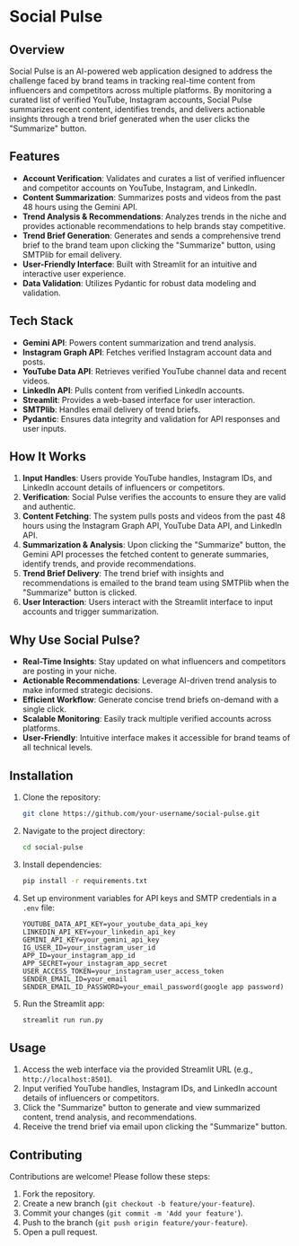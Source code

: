 # Social Pulse

## Overview
Social Pulse is an AI-powered web application designed to address the challenge faced by brand teams in tracking real-time content from influencers and competitors across multiple platforms. By monitoring a curated list of verified YouTube, Instagram accounts, Social Pulse summarizes recent content, identifies trends, and delivers actionable insights through a trend brief generated when the user clicks the "Summarize" button.

## Features
- **Account Verification**: Validates and curates a list of verified influencer and competitor accounts on YouTube, Instagram, and LinkedIn.
- **Content Summarization**: Summarizes posts and videos from the past 48 hours using the Gemini API.
- **Trend Analysis & Recommendations**: Analyzes trends in the niche and provides actionable recommendations to help brands stay competitive.
- **Trend Brief Generation**: Generates and sends a comprehensive trend brief to the brand team upon clicking the "Summarize" button, using SMTPlib for email delivery.
- **User-Friendly Interface**: Built with Streamlit for an intuitive and interactive user experience.
- **Data Validation**: Utilizes Pydantic for robust data modeling and validation.

## Tech Stack
- **Gemini API**: Powers content summarization and trend analysis.
- **Instagram Graph API**: Fetches verified Instagram account data and posts.
- **YouTube Data API**: Retrieves verified YouTube channel data and recent videos.
- **LinkedIn API**: Pulls content from verified LinkedIn accounts.
- **Streamlit**: Provides a web-based interface for user interaction.
- **SMTPlib**: Handles email delivery of trend briefs.
- **Pydantic**: Ensures data integrity and validation for API responses and user inputs.

## How It Works
1. **Input Handles**: Users provide YouTube handles, Instagram IDs, and LinkedIn account details of influencers or competitors.
2. **Verification**: Social Pulse verifies the accounts to ensure they are valid and authentic.
3. **Content Fetching**: The system pulls posts and videos from the past 48 hours using the Instagram Graph API, YouTube Data API, and LinkedIn API.
4. **Summarization & Analysis**: Upon clicking the "Summarize" button, the Gemini API processes the fetched content to generate summaries, identify trends, and provide recommendations.
5. **Trend Brief Delivery**: The trend brief with insights and recommendations is emailed to the brand team using SMTPlib when the "Summarize" button is clicked.
6. **User Interaction**: Users interact with the Streamlit interface to input accounts and trigger summarization.

## Why Use Social Pulse?
- **Real-Time Insights**: Stay updated on what influencers and competitors are posting in your niche.
- **Actionable Recommendations**: Leverage AI-driven trend analysis to make informed strategic decisions.
- **Efficient Workflow**: Generate concise trend briefs on-demand with a single click.
- **Scalable Monitoring**: Easily track multiple verified accounts across platforms.
- **User-Friendly**: Intuitive interface makes it accessible for brand teams of all technical levels.

## Installation
1. Clone the repository:
   ```bash
   git clone https://github.com/your-username/social-pulse.git
   ```
2. Navigate to the project directory:
   ```bash
   cd social-pulse
   ```
3. Install dependencies:
   ```bash
   pip install -r requirements.txt
   ```
4. Set up environment variables for API keys and SMTP credentials in a `.env` file:
   ```plaintext
   YOUTUBE_DATA_API_KEY=your_youtube_data_api_key
   LINKEDIN_API_KEY=your_linkedin_api_key
   GEMINI_API_KEY=your_gemini_api_key
   IG_USER_ID=your_instagram_user_id
   APP_ID=your_instagram_app_id
   APP_SECRET=your_instagram_app_secret
   USER_ACCESS_TOKEN=your_instagram_user_access_token
   SENDER_EMAIL_ID=your_email
   SENDER_EMAIL_ID_PASSWORD=your_email_password(google app password)
   ```
5. Run the Streamlit app:
   ```bash
   streamlit run run.py
   ```

## Usage
1. Access the web interface via the provided Streamlit URL (e.g., `http://localhost:8501`).
2. Input verified YouTube handles, Instagram IDs, and LinkedIn account details of influencers or competitors.
3. Click the "Summarize" button to generate and view summarized content, trend analysis, and recommendations.
4. Receive the trend brief via email upon clicking the "Summarize" button.

## Contributing
Contributions are welcome! Please follow these steps:
1. Fork the repository.
2. Create a new branch (`git checkout -b feature/your-feature`).
3. Commit your changes (`git commit -m 'Add your feature'`).
4. Push to the branch (`git push origin feature/your-feature`).
5. Open a pull request.
